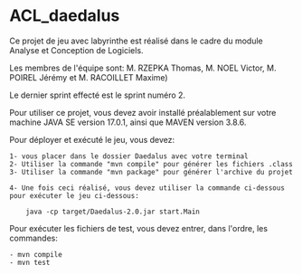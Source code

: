 # ACL_daedalus
Ce projet de jeu avec labyrinthe est réalisé dans le cadre du module Analyse et Conception de Logiciels.

Les membres de l'équipe sont: M. RZEPKA Thomas, M. NOEL Victor, M. POIREL Jérémy et M. RACOILLET Maxime)

Le dernier sprint effecté est le sprint numéro 2.

Pour utiliser ce projet, vous devez avoir installé préalablement sur votre machine JAVA SE version 17.0.1, ainsi que MAVEN version 3.8.6. 

Pour déployer et exécuté le jeu, vous devez:

    1- vous placer dans le dossier Daedalus avec votre terminal
    2- Utiliser la commande "mvn compile" pour générer les fichiers .class
    3- Utiliser la commande "mvn package" pour générer l'archive du projet

    4- Une fois ceci réalisé, vous devez utiliser la commande ci-dessous pour exécuter le jeu ci-dessous:
        
        java -cp target/Daedalus-2.0.jar start.Main 

Pour exécuter les fichiers de test, vous devez entrer, dans l'ordre, les commandes:

    - mvn compile
    - mvn test
